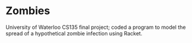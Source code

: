 # Zombies
University of Waterloo CS135 final project; coded a program to model the spread of a hypothetical zombie infection using Racket.
